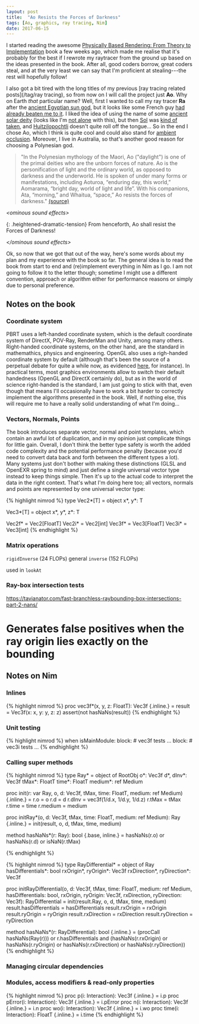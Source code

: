 ```yaml
---
layout: post
title:  "Ao Resists the Forces of Darkness"
tags: [Ao, graphics, ray tracing, Nim]
date: 2017-06-15
---
```


I started reading the awesome [Physically Based Rendering: From Theory to
Implementation](http://www.pbrt.org/) book a few weeks ago, which made me
realise that it's probably for the best if I rewrote my raytracer from the
ground up based on the ideas presented in the book. After all, good coders
borrow, great coders steal, and at the very least we can say that I'm
proficient at stealing---the rest will hopefully follow!

I also got a bit tired with the long titles of my previous [ray tracing
related posts](/tag/ray tracing), so from now on I will call the project just
**Ao**. Why on Earth *that* particular name? Well, first I wanted to call my
ray tracer **Ra** after the [ancient Egyptian sun
god](https://en.wikipedia.org/wiki/Ra), but it looks like some French guy
[had already beaten me to it](http://cheesechess.free.fr/ra/imgbillard.html).
I liked the idea of using the name of some [ancient solar
deity](https://en.wikipedia.org/wiki/List_of_solar_deities) (looks like I'm
[not alone](https://github.com/iat-cener/tonatiuh) with this), but then
[Sol](https://en.wikipedia.org/wiki/Sol_(mythology)) was [kind of
taken](https://www.nrel.gov/csp/soltrace.html), and
[Huitzilopochtli](https://en.wikipedia.org/wiki/Huitzilopochtli) doesn't quite
roll off the tongue... So in the end I chose Ao, which I think is quite cool
and could also stand for [ambient
occlusion](https://en.wikipedia.org/wiki/Ambient_occlusion). Moreover, I live
in Australia, so that's another good reason for choosing a Polynesian god.

> "In the Polynesian mythology of the Maori, Ao ("daylight") is one of the
> primal deities who are the unborn forces of nature. Ao is the
> personification of light and the ordinary world, as opposed to darkness and
> the underworld. He is spoken of under many forms or manifestations,
> including Aoturoa, “enduring day, this world,” Aomarama, “bright day, world
> of light and life”. With his companions, Ata, “morning,” and Whaitua,
> “space,” Ao resists the forces of darkness."
> [(source)](http://everythingunderthemoon.net/forum/comprehensive-list-gods-goddesses-worldwide-t20390.html)

*&lt;ominous sound effects&gt;*

{: .heightened-dramatic-tension}
From henceforth, Ao shall resist the Forces of Darkness!

*&lt;/ominous sound effects&gt;*

Ok, so now that we got that out of the way, here's some words about my plan
and my experience with the book so far. The general idea is to read the book
from start to end and (re)implement everything in Nim as I go. I am not going
to follow it to the letter though; sometime I might use a different
convention, approach or algorithm either for performance reasons or simply due
to personal preference.

## Notes on the book


### Coordinate system

PBRT uses a left-handed coordinate system, which is the default coordinate
system of DirectX, POV-Ray, RenderMan and Unity, among many others.
Right-handed coordinate systems, on the other hand, are the standard in
mathemathics, physics and engineering. OpenGL also uses a righ-handed
coordinate system by default (although that's been the source of a perpetual
debate for quite a while now, as evidenced
[here](https://stackoverflow.com/questions/5168163/is-the-opengl-coordinate-system-right-handed-or-left-handed),
for instance). In practical terms, most graphics environments allow to switch
their default handedness (OpenGL and DirectX certainly do), but as in the
world of science right-handed is the standard, I am just going to stick with
that, even though that means I'll occasionally have to work a bit harder to
correctly implement the algorithms presented in the book. Well, if nothing
else, this will require me to have a really solid understanding of what I'm
doing...

### Vectors, Normals, Points

The book introduces separate vector, normal and point templates, which contain
an awful lot of duplication, and in my opinion just complicate things for
little gain. Overall, I don't think the better type safety is worth the added
code complexity and the potential performance penalty (because you'd need
to convert data back and forth between the different types a lot). Many
systems just don't bother with making these distinctions (GLSL and OpenEXR
spring to mind) and just define a single universal vector type instead to keep
things simple. Then it's up to the actual code to interpret the data in the
right context. That's what I'm doing here too; all vectors, normals and points
are represented by one universal vector type:

{% highlight nimrod %}
type
  Vec2*[T] = object
    x*, y*: T

  Vec3*[T] = object
    x*, y*, z*: T

  Vec2f* = Vec2[FloatT]
  Vec2i* = Vec2[int]
  Vec3f* = Vec3[FloatT]
  Vec3i* = Vec3[int]
{% endhighlight %}

### Matrix operations

`rigidInverse` (24 FLOPs) general `inverse` (152 FLOPs)

used in `lookAt`

### Ray-box intersection tests

https://tavianator.com/fast-branchless-raybounding-box-intersections-part-2-nans/

# Generates false positives when the ray origin lies exactly on the bounding



## Notes on Nim

### Inlines

{% highlight nimrod %}
proc vec3f*(x, y, z: FloatT): Vec3f {.inline.} =
  result = Vec3f(x: x, y: y, z: z)
  assert(not hasNaNs(result))
{% endhighlight %}


### Unit testing

{% highlight nimrod %}
when isMainModule:
  block:  # vec3f tests
    ...
  block:  # vec3i tests
    ...
{% endhighlight %}

### Calling super methods

{% highlight nimrod %}
type Ray* = object of RootObj
  o*: Vec3f
  d*, dInv*: Vec3f
  tMax*: FloatT
  time*: FloatT
  medium*: ref Medium

proc init(r: var Ray, o, d: Vec3f, tMax, time: FloatT,
          medium: ref Medium) {.inline.} =
  r.o = o
  r.d = d
  r.dInv = vec3f(1/d.x, 1/d.y, 1/d.z)
  r.tMax = tMax
  r.time = time
  r.medium = medium

proc initRay*(o, d: Vec3f, tMax, time: FloatT,
              medium: ref Medium): Ray {.inline.} =
  init(result, o, d, tMax, time, medium)

method hasNaNs*(r: Ray): bool {.base, inline.} =
  hasNaNs(r.o) or hasNaNs(r.d) or isNaN(r.tMax)

{% endhighlight %}

{% highlight nimrod %}
type RayDifferential* = object of Ray
  hasDifferentials*: bool
  rxOrigin*, ryOrigin*: Vec3f
  rxDirection*, ryDirection*: Vec3f

proc initRayDifferential(o, d: Vec3f, tMax, time: FloatT, medium: ref Medium,
                         hasDifferentials: bool,
                         rxOrigin, ryOrigin: Vec3f,
                         rxDirection, ryDirection: Vec3f): RayDifferential =
  init(result.Ray, o, d, tMax, time, medium)
  result.hasDifferentials = hasDifferentials
  result.rxOrigin = rxOrigin
  result.ryOrigin = ryOrigin
  result.rxDirection = rxDirection
  result.ryDirection = ryDirection

method hasNaNs*(r: RayDifferential): bool {.inline.} =
  (procCall hasNaNs(Ray(r))) or
    r.hasDifferentials and (hasNaNs(r.rxOrigin) or hasNaNs(r.ryOrigin) or
                            hasNaNs(r.rxDirection) or hasNaNs(r.ryDirection))
{% endhighlight %}

### Managing circular dependencies


### Modules, access modifiers & read-only properties


{% highlight nimrod %}
proc p(i: Interaction): Vec3f {.inline.} = i.p
proc pError(i: Interaction): Vec3f {.inline.} = i.pError
proc n(i: Interaction): Vec3f {.inline.} = i.n
proc wo(i: Interaction): Vec3f {.inline.} = i.wo
proc time(i: Interaction): FloatT {.inline.} = i.time
{% endhighlight %}
